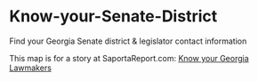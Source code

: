 # Know-your-Senate-District
Find your Georgia Senate district &amp; legislator contact information

This map is for a story at SaportaReport.com: [Know your Georgia Lawmakers](https://saportareport.com/know-your-georgia-lawmakers-their-annual-session-is-about-to-start/)

